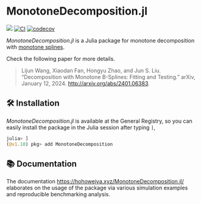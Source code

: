 # MonotoneDecomposition.jl

[![](https://img.shields.io/badge/docs-latest-blue.svg)](https://szcf-weiya.github.io/MonotoneDecomposition.jl/dev)
[![CI](https://github.com/szcf-weiya/MonotoneDecomposition.jl/actions/workflows/ci.yml/badge.svg)](https://github.com/szcf-weiya/MonotoneDecomposition.jl/actions/workflows/ci.yml) [![codecov](https://codecov.io/gh/szcf-weiya/MonotoneDecomposition.jl/branch/master/graph/badge.svg?token=VFznaxvMS5)](https://codecov.io/gh/szcf-weiya/MonotoneDecomposition.jl)

*MonotoneDecomposition.jl* is a Julia package for monotone decomposition with [monotone splines](https://github.com/szcf-weiya/MonotoneSplines.jl).

Check the following paper for more details.

> Lijun Wang, Xiaodan Fan, Hongyu Zhao, and Jun S. Liu. “Decomposition with Monotone B-Splines: Fitting and Testing.” arXiv, January 12, 2024. http://arxiv.org/abs/2401.06383.
>

## :hammer_and_wrench: Installation

*MonotoneDecomposition.jl* is available at the General Registry, so you can easily install the package in the Julia session after typing `]`,

```julia
julia> ]
(@v1.10) pkg> add MonotoneDecomposition
```

## :books: Documentation

The documentation <https://hohoweiya.xyz/MonotoneDecomposition.jl/> elaborates on the usage of the package via various simulation examples and reproducible benchmarking analysis.
